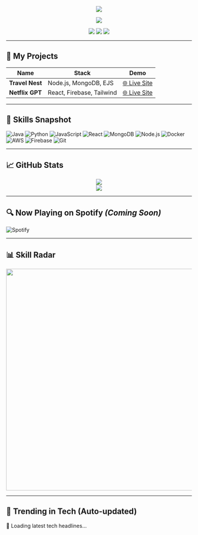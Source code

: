 <!-- APARNA ANAND - ADVANCED GITHUB README -->

<div align="center">
  <img src="https://capsule-render.vercel.app/api?type=waving&color=gradient&text=Hey,%20I'm%20Aparna%20Anand!&fontSize=40&fontAlignY=40&height=200&animation=fadeIn&desc=Software%20Developer%20%7C%20Cloud%20Enthusiast%20%7C%20Open%20Source%20Lover" />
</div>

<p align="center">
  <img src="https://readme-typing-svg.herokuapp.com?font=Fira+Code&pause=1000&center=true&vCenter=true&color=F76B8A&width=435&lines=MERN+Stack+Dev+%7C+Java+%7C+Cloud+%7C+DSA+Fanatic" />
</p>

<p align="center">
  <a href="mailto:aparnaanand058@gmail.com"><img src="https://img.shields.io/badge/Gmail-D14836?style=flat&logo=gmail&logoColor=white" /></a>
  <a href="https://linkedin.com/in/aparna132"><img src="https://img.shields.io/badge/LinkedIn-blue?style=flat&logo=linkedin&logoColor=white" /></a>
  <a href="https://github.com/aparna22-13"><img src="https://img.shields.io/github/followers/aparna22-13?label=GitHub&style=flat&logo=github" /></a>
</p>

---

## 🚀 My Projects

| Name            | Stack                     | Demo                                                      |
| --------------- | ------------------------- | --------------------------------------------------------- |
| **Travel Nest** | Node.js, MongoDB, EJS     | [🌐 Live Site](https://airbnb-412m.onrender.com/listings) |
| **Netflix GPT** | React, Firebase, Tailwind | [🌐 Live Site](https://netflix-gpt-ten-woad.vercel.app/)  |

---

## 🌟 Skills Snapshot

![Java](https://img.shields.io/badge/Java-%23ED8B00.svg?style=flat&logo=openjdk&logoColor=white)
![Python](https://img.shields.io/badge/Python-3776AB?style=flat&logo=python&logoColor=white)
![JavaScript](https://img.shields.io/badge/JavaScript-F7DF1E?style=flat&logo=javascript&logoColor=black)
![React](https://img.shields.io/badge/React-20232A?style=flat&logo=react&logoColor=61DAFB)
![MongoDB](https://img.shields.io/badge/MongoDB-4EA94B?style=flat&logo=mongodb&logoColor=white)
![Node.js](https://img.shields.io/badge/Node.js-339933?style=flat&logo=node.js&logoColor=white)
![Docker](https://img.shields.io/badge/Docker-2496ED?style=flat&logo=docker&logoColor=white)
![AWS](https://img.shields.io/badge/AWS-232F3E?style=flat&logo=amazon-aws&logoColor=white)
![Firebase](https://img.shields.io/badge/Firebase-FFCA28?style=flat&logo=firebase&logoColor=black)
![Git](https://img.shields.io/badge/Git-F05032?style=flat&logo=git&logoColor=white)

---

## 📈 GitHub Stats

<p align="center">
  <img src="https://github-readme-stats.vercel.app/api?username=aparna22-13&theme=radical&show_icons=true" />
  <br />
  <img src="https://github-readme-streak-stats.herokuapp.com/?user=aparna22-13&theme=radical" />
</p>

---

## 🔍 Now Playing on Spotify *(Coming Soon)*

![Spotify](https://your-vercel-deploy.vercel.app/api/spotify)

---

## 📊 Skill Radar 

<img src="https://your-image-hosting.com/skill-radar.png" width="600px" />

---

## 🚀 Trending in Tech (Auto-updated)

<!--START_TECH_TRENDS-->
📰 Loading latest tech headlines...
<!--END_TECH_TRENDS-->




